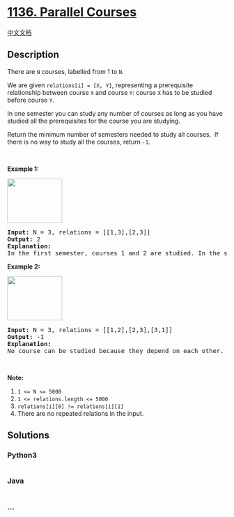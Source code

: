 # [1136. Parallel Courses](https://leetcode.com/problems/parallel-courses)

[中文文档](/solution/1100-1199/1136.Parallel%20Courses/README.md)

## Description

<p>There are <code>N</code> courses, labelled from 1 to <code>N</code>.</p>

<p>We are given <code>relations[i] = [X, Y]</code>, representing a prerequisite relationship between course <code>X</code> and course <code>Y</code>: course <code>X</code> has to be studied before course <code>Y</code>.</p>

<p>In one semester you can study any number of courses as long as you have studied all the prerequisites for the course you are studying.</p>

<p>Return the minimum number of semesters needed to study all courses.  If there is no way to study all the courses, return <code>-1</code>.</p>

<p> </p>

<p><strong>Example 1:</strong></p>

<p><strong><img alt="" src="https://assets.leetcode.com/uploads/2019/04/20/1316_ex1.png" style="width: 126px; height: 101px;" /></strong></p>

<pre>
<strong>Input: </strong>N = <span id="example-input-1-1">3</span>, relations = <span id="example-input-1-2">[[1,3],[2,3]]</span>
<strong>Output: </strong><span id="example-output-1">2</span>
<strong>Explanation: </strong>
In the first semester, courses 1 and 2 are studied. In the second semester, course 3 is studied.
</pre>

<p><strong>Example 2:</strong></p>

<p><strong><img alt="" src="https://assets.leetcode.com/uploads/2019/04/20/1316_ex2.png" style="width: 126px; height: 101px;" /></strong></p>

<pre>
<strong>Input: </strong>N = <span id="example-input-2-1">3</span>, relations = <span id="example-input-2-2">[[1,2],[2,3],[3,1]]</span>
<strong>Output: </strong><span id="example-output-2">-1</span>
<strong>Explanation: </strong>
No course can be studied because they depend on each other.
</pre>

<p> </p>

<p><strong><span>Note:</span></strong></p>

<ol>
	<li><code>1 <= N <= 5000</code></li>
	<li><code>1 <= relations.length <= 5000</code></li>
	<li><code>relations[i][0] != relations[i][1]</code></li>
	<li>There are no repeated relations in the input.</li>
</ol>

## Solutions

<!-- tabs:start -->

### **Python3**

```python

```

### **Java**

```java

```

### **...**

```

```

<!-- tabs:end -->
